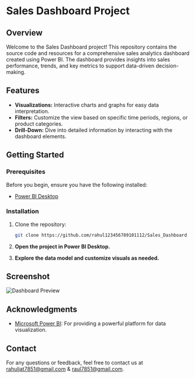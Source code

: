 # Sales Dashboard Project

## Overview

Welcome to the Sales Dashboard project! This repository contains the source code and resources for a comprehensive sales analytics dashboard created using Power BI. The dashboard provides insights into sales performance, trends, and key metrics to support data-driven decision-making.

## Features

- **Visualizations:** Interactive charts and graphs for easy data interpretation.
- **Filters:** Customize the view based on specific time periods, regions, or product categories.
- **Drill-Down:** Dive into detailed information by interacting with the dashboard elements.

## Getting Started

### Prerequisites

Before you begin, ensure you have the following installed:

- [Power BI Desktop](https://powerbi.microsoft.com/desktop/)

### Installation

1. Clone the repository:

   ```bash
   git clone https://github.com/rahul123456789101112/Sales_Dashboard
2. **Open the project in Power BI Desktop.**
3. **Explore the data model and customize visuals as needed.**

## Screenshot

![Dashboard Preview](https://github.com/rahul123456789101112/Sales_Dashboard/blob/main/Screenshot.png)


## Acknowledgments

- [Microsoft Power BI](https://powerbi.microsoft.com/): For providing a powerful platform for data visualization.

## Contact

For any questions or feedback, feel free to contact us at rahuljat7851@gmail.com & raul7851@gmail.com.
